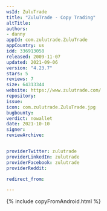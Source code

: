 ```yaml
---
wsId: ZuluTrade
title: "ZuluTrade - Copy Trading"
altTitle: 
authors:
- danny
appId: com.zulutrade.ZuluTrade
appCountry: us
idd: 336913058
released: 2009-11-07
updated: 2021-09-06
version: "4.23.7"
stars: 5
reviews: 7
size: 64313344
website: https://www.zulutrade.com/
repository: 
issue: 
icon: com.zulutrade.ZuluTrade.jpg
bugbounty: 
verdict: nowallet
date: 2021-10-10
signer: 
reviewArchive:


providerTwitter: zulutrade
providerLinkedIn: zulutrade
providerFacebook: zulutrade
providerReddit: 

redirect_from:

---
```


{% include copyFromAndroid.html %}
